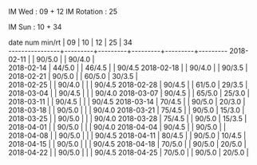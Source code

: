 IM Wed      : 09 + 12
IM Rotation : 25

IM Sun      : 10 + 34 

date num min/rt |    09   |    10   |    12   |    25   |    34   
----------------+---------+---------+---------+---------+---------
2018-02-11      |         |  90/5.0 |         |  90/4.0 |        
2018-02-14      |  44/5.0 |         |  46/4.5 |         |  90/4.5
2018-02-18      |         |  90/4.0 |         |  90/3.5 |        
2018-02-21      |  90/5.0 |         |  60/5.0 |  30/3.5 |        
2018-02-25      |         |  90/4.0 |         |         |  90/4.5
2018-02-28      |  90/4.5 |         |  61/5.0 |  29/3.5 |        
2018-03-04      |         |  90/4.5 |         |         |  90/4.0
2018-03-07      |  90/4.5 |         |  65/5.0 |  25/3.0 |        
2018-03-11      |         |  90/4.5 |         |         |  90/4.5
2018-03-14      |  70/4.5 |         |  90/5.0 |  20/3.0 |        
2018-03-18      |         |  90/5.0 |         |         |  90/4.0
2018-03-21      |  75/4.5 |         |  90/5.0 |  15/3.0 |        
2018-03-25      |         |  90/5.0 |         |         |  90/4.0
2018-03-28      |  75/4.5 |         |  90/5.0 |  15/3.5 |        
2018-04-01      |         |  90/5.0 |         |         |  90/4.0
2018-04-04      |  90/4.5 |         |  90/5.0 |         |        
2018-04-08      |         |  90/5.0 |         |         |  90/4.5
2018-04-11      |  80/4.5 |         |  90/5.0 |  10/4.5 |        
2018-04-15      |         |  90/5.0 |         |         |  90/4.5
2018-04-18      |  70/5.0 |         |  90/5.0 |  20/5.0 |        
2018-04-22      |         |  90/5.0 |         |         |  90/4.5
2018-04-25      |  70/5.0 |         |  90/5.0 |  20/5.0 |        

